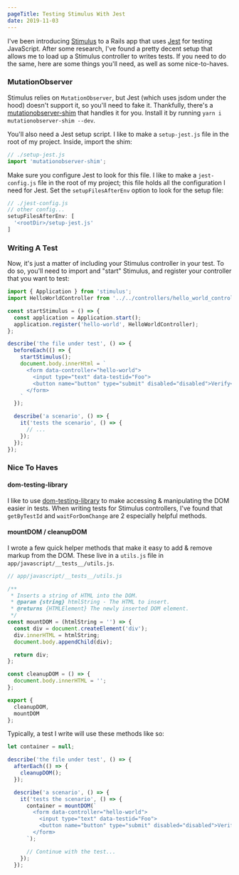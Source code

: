 ```yaml
---
pageTitle: Testing Stimulus With Jest
date: 2019-11-03
---
```


I've been introducing [Stimulus](https://stimulusjs.org/) to a Rails app that uses [Jest](https://jestjs.io/) for testing JavaScript. After some research, I've found a pretty decent setup that allows me to load up a Stimulus controller to writes tests. If you need to do the same, here are some things you'll need, as well as some nice-to-haves.

### MutationObserver
Stimulus relies on `MutationObserver`, but Jest (which uses jsdom under the hood) doesn't support it, so you'll need to fake it. Thankfully, there's a [mutationobserver-shim](https://www.npmjs.com/package/`mutationobserver-shim`) that handles it for you. Install it by running `yarn i mutationobserver-shim --dev`.

You'll also need a Jest setup script. I like to make a `setup-jest.js` file in the root of my project. Inside, import the shim:

```js
// ./setup-jest.js
import 'mutationobserver-shim';
```

Make sure you configure Jest to look for this file. I like to make a `jest-config.js` file in the root of my project; this file holds all the configuration I need for Jest. Set the `setupFilesAfterEnv` option to look for the setup file:

```js
// ./jest-config.js
// other config...
setupFilesAfterEnv: [
  '<rootDir>/setup-jest.js'
]
```

### Writing A Test
Now, it's just a matter of including your Stimulus controller in your test. To do so, you'll need to import and "start" Stimulus, and register your controller that you want to test:
```js
import { Application } from 'stimulus';
import HelloWorldController from '../../controllers/hello_world_controller';

const startStimulus = () => {
  const application = Application.start();
  application.register('hello-world', HelloWorldController);
};

describe('the file under test', () => {
  beforeEach(() => {
    startStimulus();
    document.body.innerHtml = `
      <form data-controller="hello-world">
        <input type="text" data-testid="Foo">
        <button name="button" type="submit" disabled="disabled">Verify</button>
      </form>
    `
  });

  describe('a scenario', () => {
    it('tests the scenario', () => {
      // ...
    });
  });
});
```

### Nice To Haves
#### dom-testing-library
I like to use [dom-testing-library](https://testing-library.com/docs/dom-testing-library/intro) to make accessing & manipulating the DOM easier in tests. When writing tests for Stimulus controllers, I've found that `getByTestId` and `waitForDomChange` are 2 especially helpful methods.

#### mountDOM / cleanupDOM
I wrote a few quick helper methods that make it easy to add & remove markup from the DOM. These live in a `utils.js` file in `app/javascript/__tests__/utils.js`.

```js
// app/javascript/__tests__/utils.js

/**
 * Inserts a string of HTML into the DOM.
 * @param {string} htmlString - The HTML to insert.
 * @returns {HTMLElement} The newly inserted DOM element.
 */
const mountDOM = (htmlString = '') => {
  const div = document.createElement('div');
  div.innerHTML = htmlString;
  document.body.appendChild(div);

  return div;
};

const cleanupDOM = () => {
  document.body.innerHTML = '';
};

export {
  cleanupDOM,
  mountDOM
};
```

Typically, a test I write will use these methods like so:

```js
let container = null;

describe('the file under test', () => {
  afterEach(() => {
    cleanupDOM();
  });

  describe('a scenario', () => {
    it('tests the scenario', () => {
      container = mountDOM(`
        <form data-controller="hello-world">
          <input type="text" data-testid="Foo">
          <button name="button" type="submit" disabled="disabled">Verify</button>
        </form>
      `);

      // Continue with the test...
    });
  });
```